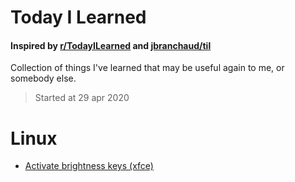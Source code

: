 # Today I Learned
#### Inspired by [r/TodayILearned](https://www.reddit.com/r/todayilearned/) and [jbranchaud/til](https://github.com/jbranchaud)
Collection of things I've learned that may be useful again to me, or somebody else.
> Started at 29 apr 2020

# Linux
- [Activate brightness keys (xfce)](linux/activate-brightness-keys-xfce.md)
